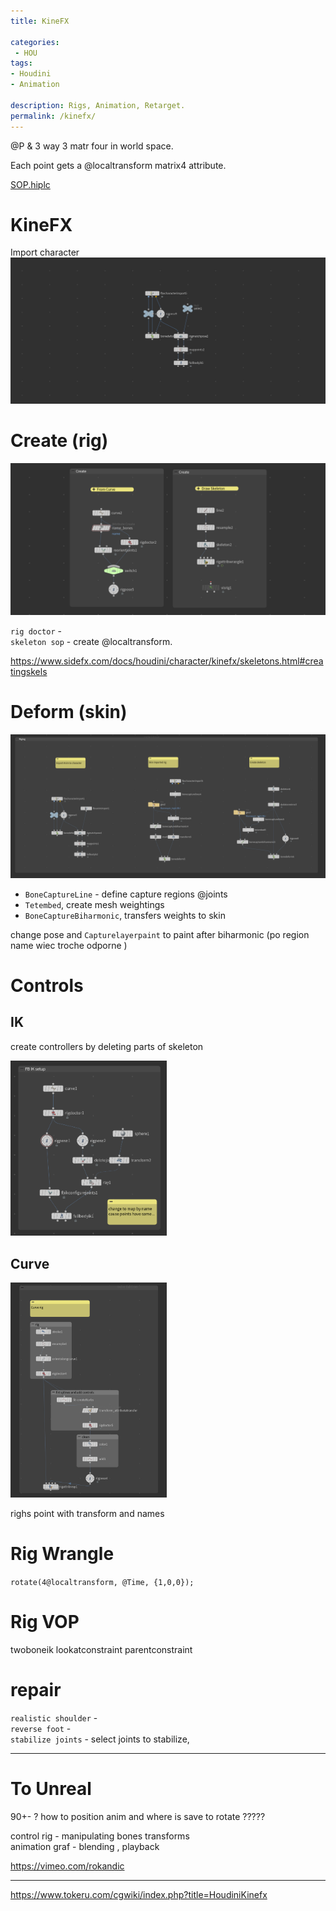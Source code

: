 ```yaml
---
title: KineFX

categories:
 - HOU
tags:
- Houdini
- Animation

description: Rigs, Animation, Retarget.
permalink: /kinefx/
---
```





@P & 3 way 3 matr four in world space.

Each point gets a @localtransform matrix4 attribute.

[SOP.hiplc](/src/hip/SOP.hiplc)  

# KineFX
Import character  
<img src="/src/kine/d1.png" width="550">    

# Create (rig)   

<img src="/src/kine/c1.png" width="550">   

`rig doctor` -   
`skeleton sop` - create @localtransform.

https://www.sidefx.com/docs/houdini/character/kinefx/skeletons.html#creatingskels

# Deform (skin)
<img src="/src/kine/skin.png" width="550">   



- `BoneCaptureLine` - define capture regions @joints    
- `Tetembed`, create mesh weightings  
- `BoneCaptureBiharmonic`, transfers weights to skin   

change pose and `Capturelayerpaint` to paint  after biharmonic (po region name wiec troche odporne )

# Controls

## IK
create controllers by deleting parts of skeleton

<img src="/src/kine/ik1.png" width="250">   

## Curve
<img src="/src/kine/curve.png" width="250">    

righs point with transform and names


# Rig Wrangle

`rotate(4@localtransform, @Time, {1,0,0});`

# Rig VOP

twoboneik
lookatconstraint
parentconstraint

# repair
`realistic shoulder` -        
`reverse foot` -   
`stabilize joints` -   select joints to stabilize,

---


# To Unreal

90+- ?  how to position anim and where is save to rotate ?????

control rig - manipulating bones transforms   
animation graf - blending , playback  

https://vimeo.com/rokandic


---

https://www.tokeru.com/cgwiki/index.php?title=HoudiniKinefx
